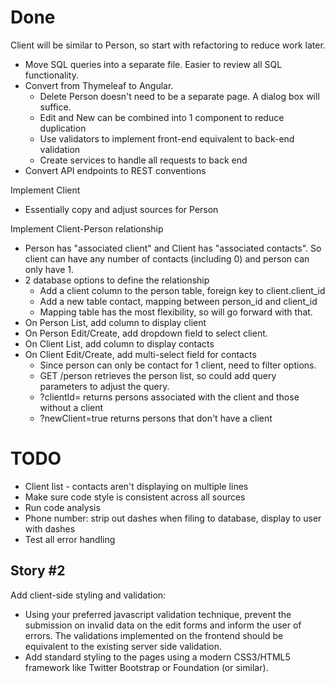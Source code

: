 # Done

Client will be similar to Person, so start with refactoring to reduce work later.
* Move SQL queries into a separate file. Easier to review all SQL functionality.
* Convert from Thymeleaf to Angular.
  * Delete Person doesn't need to be a separate page. A dialog box will suffice.
  * Edit and New can be combined into 1 component to reduce duplication
  * Use validators to implement front-end equivalent to back-end validation
  * Create services to handle all requests to back end
* Convert API endpoints to REST conventions

Implement Client
* Essentially copy and adjust sources for Person

Implement Client-Person relationship
* Person has "associated client" and Client has "associated contacts". So client can have any number of contacts (including 0) and person can only have 1.
* 2 database options to define the relationship
  * Add a client column to the person table, foreign key to client.client_id
  * Add a new table contact, mapping between person_id and client_id
  * Mapping table has the most flexibility, so will go forward with that.
* On Person List, add column to display client
* On Person Edit/Create, add dropdown field to select client.
* On Client List, add column to display contacts
* On Client Edit/Create, add multi-select field for contacts
  * Since person can only be contact for 1 client, need to filter options. 
  * GET /person retrieves the person list, so could add query parameters to adjust the query.
  * ?clientId=<id> returns persons associated with the client and those without a client
  * ?newClient=true returns persons that don't have a client

# TODO

* Client list - contacts aren't displaying on multiple lines
* Make sure code style is consistent across all sources
* Run code analysis
* Phone number: strip out dashes when filing to database, display to user with dashes
* Test all error handling

## Story #2

Add client-side styling and validation:
* Using your preferred javascript validation technique, prevent the submission on invalid data on the edit forms and inform the user of errors. The validations implemented on the front­end should be equivalent to the existing server side validation.
* Add standard styling to the pages using a modern CSS3/HTML5 framework like Twitter Bootstrap or Foundation (or similar).
